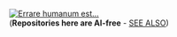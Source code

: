 [![Errare humanum est...](https://github.com/Kyriosity/read-write/blob/main/README+/pencraft/README+/_rsc/_img/AIfree.jpg)](https://github.com/Kyriosity/read-write/blob/main/README+/pencraft/README+/opuses/AI-2023.md)\
(<b>Repositories here are AI-free</b> - [SEE ALSO](https://github.com/Kyriosity/read-write/blob/main/README+/pencraft/README+/opuses/AI-2023.md))

